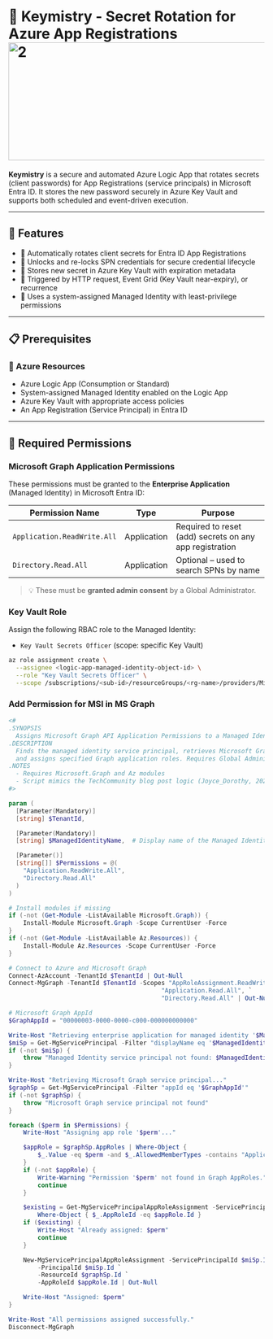# 🔐 Keymistry - Secret Rotation for Azure App Registrations <img width="520" height="232" alt="2" src="https://github.com/user-attachments/assets/d15e68fc-b686-4443-8ffb-e685ee08d379" />


**Keymistry** is a secure and automated Azure Logic App that rotates secrets (client passwords) for App Registrations (service principals) in Microsoft Entra ID. It stores the new password securely in Azure Key Vault and supports both scheduled and event-driven execution.

---

## 🚀 Features

- 🔄 Automatically rotates client secrets for Entra ID App Registrations
- 🔐 Unlocks and re-locks SPN credentials for secure credential lifecycle
- 💾 Stores new secret in Azure Key Vault with expiration metadata
- 🔔 Triggered by HTTP request, Event Grid (Key Vault near-expiry), or recurrence
- 🔐 Uses a system-assigned Managed Identity with least-privilege permissions

---

## 📋 Prerequisites

### 🔧 Azure Resources
- Azure Logic App (Consumption or Standard)
- System-assigned Managed Identity enabled on the Logic App
- Azure Key Vault with appropriate access policies
- An App Registration (Service Principal) in Entra ID

---

## 🔐 Required Permissions

### Microsoft Graph Application Permissions
These permissions must be granted to the **Enterprise Application** (Managed Identity) in Microsoft Entra ID:

| Permission Name              | Type         | Purpose                            |
|-----------------------------|--------------|------------------------------------|
| `Application.ReadWrite.All` | Application  | Required to reset (add) secrets on any app registration |
| `Directory.Read.All`        | Application  | Optional – used to search SPNs by name |

> 💡 These must be **granted admin consent** by a Global Administrator.

### Key Vault Role
Assign the following RBAC role to the Managed Identity:

- `Key Vault Secrets Officer` (scope: specific Key Vault)

```bash
az role assignment create \
  --assignee <logic-app-managed-identity-object-id> \
  --role "Key Vault Secrets Officer" \
  --scope /subscriptions/<sub-id>/resourceGroups/<rg-name>/providers/Microsoft.KeyVault/vaults/<vault-name>
```
### Add Permission for MSI in MS Graph
``` Powershell
<#
.SYNOPSIS
  Assigns Microsoft Graph API Application Permissions to a Managed Identity (Enterprise Application).
.DESCRIPTION
  Finds the managed identity service principal, retrieves Microsoft Graph's service principal,
  and assigns specified Graph application roles. Requires Global Administrator privileges.
.NOTES
  - Requires Microsoft.Graph and Az modules
  - Script mimics the TechCommunity blog post logic (Joyce_Dorothy, 2021)
#>

param (
  [Parameter(Mandatory)]
  [string] $TenantId,

  [Parameter(Mandatory)]
  [string] $ManagedIdentityName,  # Display name of the Managed Identity logic app

  [Parameter()]
  [string[]] $Permissions = @(
    "Application.ReadWrite.All",
    "Directory.Read.All"
  )
)

# Install modules if missing
if (-not (Get-Module -ListAvailable Microsoft.Graph)) {
    Install-Module Microsoft.Graph -Scope CurrentUser -Force
}
if (-not (Get-Module -ListAvailable Az.Resources)) {
    Install-Module Az.Resources -Scope CurrentUser -Force
}

# Connect to Azure and Microsoft Graph
Connect-AzAccount -TenantId $TenantId | Out-Null
Connect-MgGraph -TenantId $TenantId -Scopes "AppRoleAssignment.ReadWrite.All", `
                                          "Application.Read.All", `
                                          "Directory.Read.All" | Out-Null

# Microsoft Graph AppId
$GraphAppId = "00000003-0000-0000-c000-000000000000"

Write-Host "Retrieving enterprise application for managed identity '$ManagedIdentityName'..."
$miSp = Get-MgServicePrincipal -Filter "displayName eq '$ManagedIdentityName'"
if (-not $miSp) {
    throw "Managed Identity service principal not found: $ManagedIdentityName"
}

Write-Host "Retrieving Microsoft Graph service principal..."
$graphSp = Get-MgServicePrincipal -Filter "appId eq '$GraphAppId'"
if (-not $graphSp) {
    throw "Microsoft Graph service principal not found"
}

foreach ($perm in $Permissions) {
    Write-Host "Assigning app role '$perm'..."

    $appRole = $graphSp.AppRoles | Where-Object {
        $_.Value -eq $perm -and $_.AllowedMemberTypes -contains "Application"
    }
    if (-not $appRole) {
        Write-Warning "Permission '$perm' not found in Graph AppRoles."
        continue
    }

    $existing = Get-MgServicePrincipalAppRoleAssignment -ServicePrincipalId $miSp.Id |
        Where-Object { $_.AppRoleId -eq $appRole.Id }
    if ($existing) {
        Write-Host "Already assigned: $perm"
        continue
    }

    New-MgServicePrincipalAppRoleAssignment -ServicePrincipalId $miSp.Id `
        -PrincipalId $miSp.Id `
        -ResourceId $graphSp.Id `
        -AppRoleId $appRole.Id | Out-Null

    Write-Host "Assigned: $perm"
}

Write-Host "All permissions assigned successfully."
Disconnect-MgGraph

```
